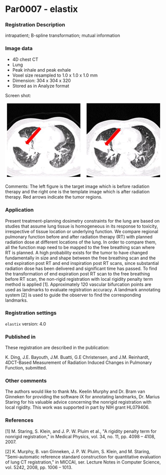 # Par0007 - elastix

###  Registration Description
intrapatient; B-spline transformation; mutual information	

###  Image data

* 4D chest CT
* Lung
* Peak inhale and peak exhale
* Voxel size resampled to 1.0 x 1.0 x 1.0 mm
* Dimension: 304 x 304 x 320
* Stored as in Analyze format

Screen shot:

![alt-text](Rigidity_comparison_target_and_template.jpg)

Comments: The left figure is the target image which is before radiation therapy and the right one is the template image which is after radiation therapy. Red arrows indicate the tumor regions.

###  Application

Present treatment-planning dosimetry constraints for the lung are based on studies that assume lung tissue is homogeneous in its response to toxicity, irrespective of tissue location or underlying function. We compare regional pulmonary function before and after radiation therapy (RT) with planned radiation dose at different locations of the lung. In order to compare them, all the function map need to be mapped to the free breathing scan where RT is planned. A high probability exists for the tumor to have changed fundamentally in size and shape between the free breathing scan and the end expiration post RT and end inspiration post RT scans, since substantial radiation dose has been delivered and significant time has passed. To find the transformation of end expiration post RT scan to the free breathing before RT scan, the non-rigid registration with local rigidity penalty term method is applied [1]. Approximately 120 vascular bifurcation points are used as landmarks to evaluate registration accuracy. A landmark annotating system [2] is used to guide the observer to find the corresponding landmarks.

###  Registration settings

`elastix` version: 4.0

###  Published in

These registration are described in the publication:

K. Ding, J.E. Bayouth, J.M. Buatti, G.E Christensen, and J.M. Reinhardt, 4DCT-Based Measurement of Radiation Induced Changes in Pulmonary Function, submitted.

### Other comments

The authors would like to thank Ms. Keelin Murphy and Dr. Bram van Ginneken for providing the software iX for annotating landmarks, Dr. Marius Staring for his valuable advice concerning the nonrigid registration with local rigidity. This work was supported in part by NIH grant HL079406.

###  References

[1] M. Staring, S. Klein, and J. P. W. Pluim et al., "A rigidity penalty term for nonrigid registration," in Medical Physics, vol. 34, no. 11, pp. 4098 – 4108, 2007.

[2] K. Murphy, B. van Ginneken, J. P. W. Pluim, S. Klein, and M. Staring, "Semi-automatic reference standard construction for quantitative evaluation of lung CT registration," in MICCAI, ser. Lecture Notes in Computer Science, vol. 5242, 2008, pp. 1006 – 1013.
